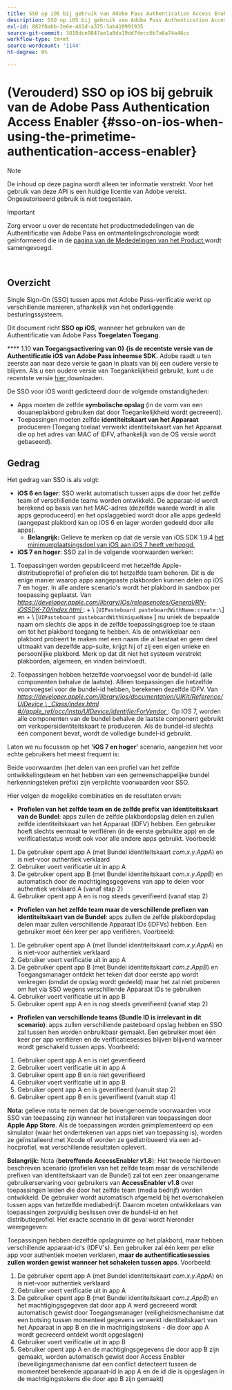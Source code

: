 ```yaml
---
title: SSO op iOS bij gebruik van Adobe Pass Authentication Access Enabler
description: SSO op iOS bij gebruik van Adobe Pass Authentication Access Enabler
exl-id: 882f0abb-2e6e-461d-a375-3ab410991935
source-git-commit: 3818dce9847ae1a0da19dd7decc6b7a6a74a46cc
workflow-type: tm+mt
source-wordcount: '1144'
ht-degree: 0%

---
```


# (Verouderd) SSO op iOS bij gebruik van de Adobe Pass Authentication Access Enabler {#sso-on-ios-when-using-the-primetime-authentication-access-enabler}

>[!NOTE]
>
>De inhoud op deze pagina wordt alleen ter informatie verstrekt. Voor het gebruik van deze API is een huidige licentie van Adobe vereist. Ongeautoriseerd gebruik is niet toegestaan.

>[!IMPORTANT]
>
> Zorg ervoor u over de recentste het productmededelingen van de Authentificatie van Adobe Pass en ontmantelingschronologie wordt geïnformeerd die in de [ pagina van de Mededelingen van het Product ](/help/authentication/product-announcements.md) wordt samengevoegd.

</br>

## Overzicht

Single Sign-On (SSO) tussen apps met Adobe Pass-verificatie werkt op verschillende manieren, afhankelijk van het onderliggende besturingssysteem.

Dit document richt **SSO op iOS**, wanneer het gebruiken van de Authentificatie van Adobe Pass **Toegelaten Toegang**.

**** 1.10 **van Toegangsactivering van 0} {is de recentste versie van de Authentificatie iOS van Adobe Pass inheemse SDK.** Adobe raadt u ten zeerste aan naar deze versie te gaan in plaats van bij een oudere versie te blijven. Als u een oudere versie van Toegankelijkheid gebruikt, kunt u de recentste versie [ hier ](https://tve.zendesk.com/hc/en-us/articles/204963209-iOS-Native-AccessEnabler-Library) downloaden.

De SSO voor iOS wordt gedicteerd door de volgende omstandigheden:

- Apps moeten de zelfde **symbolische opslag** (in de vorm van een douaneplakbord gebruiken dat door Toegankelijkheid wordt gecreeerd).
- Toepassingen moeten zelfde **identiteitskaart van het Apparaat** produceren (Toegang toelaat verwerkt identiteitskaart van het Apparaat die op het adres van MAC of IDFV, afhankelijk van de OS versie wordt gebaseerd).

## Gedrag

Het gedrag van SSO is als volgt:

- **iOS 6 en lager**: SSO werkt automatisch tussen apps die door het zelfde team of verschillende teams worden ontwikkeld. De apparaat-id wordt berekend op basis van het MAC-adres (dezelfde waarde wordt in alle apps geproduceerd) en het opslaggebied wordt door alle apps gedeeld (aangepast plakbord kan op iOS 6 en lager worden gedeeld door alle apps).
   - **Belangrijk:** Gelieve te merken op dat de versie van iOS SDK 1.9.4 [ het minimumplaatsingsdoel van iOS aan iOS 7 heeft verhoogd.](https://tve.zendesk.com/hc/en-us/articles/204963209-iOS-Native-AccessEnabler-Library)
- **iOS 7 en hoger**: SSO zal in de volgende voorwaarden werken:

1. Toepassingen worden gepubliceerd met hetzelfde Apple-distributieprofiel of profielen die tot hetzelfde team behoren. Dit is de enige manier waarop apps aangepaste plakborden kunnen delen op iOS 7 en hoger. In alle andere scenario&#39;s wordt het plakbord in sandbox per toepassing geplaatst. Van [*https://developer.apple.com/library/IOs/releasenotes/General/RN-iOSSDK-7.0/index.html* ](https://developer.apple.com/library/ios/releasenotes/General/RN-iOSSDK-7.0/index.html): \+ \ [`UIPasteboard pasteboardWithName:create:\`] en + \ [`UIPasteboard pasteboardWithUniqueName` \] nu uniek de bepaalde naam om slechts die apps in de zelfde toepassingsgroep toe te staan om tot het plakbord toegang te hebben. Als de ontwikkelaar een plakbord probeert te maken met een naam die al bestaat en geen deel uitmaakt van dezelfde app-suite, krijgt hij of zij een eigen unieke en persoonlijke plakbord. Merk op dat dit niet het systeem verstrekt plakborden, algemeen, en vinden beïnvloedt.

1. Toepassingen hebben hetzelfde voorvoegsel voor de bundel-id (alle componenten behalve de laatste). Alleen toepassingen die hetzelfde voorvoegsel voor de bundel-id hebben, berekenen dezelfde IDFV. Van [*https://developer.apple.com/library/ios/documentation/UIKit/Reference/UIDevice \ _Class/index.html \#//apple\_ref/occ/instp/UIDevice/identifierForVendor* ](https://developer.apple.com/library/ios/documentation/UIKit/Reference/UIDevice_Class/index.html#//apple_ref/occ/instp/UIDevice/identifierForVendor): Op IOS 7, worden alle componenten van de bundel behalve de laatste component gebruikt om verkopersidentiteitskaart te produceren. Als de bundel-id slechts één component bevat, wordt de volledige bundel-id gebruikt.

Laten we nu focussen op het **&#39;iOS 7 en hoger&#39;** scenario, aangezien het voor echte gebruikers het meest frequent is:

Beide voorwaarden (het delen van een profiel van het zelfde ontwikkelingsteam en het hebben van een gemeenschappelijke bundel herkenningsteken prefix) zijn verplichte voorwaarden voor SSO.

Hier volgen de mogelijke combinaties en de resultaten ervan:

- **Profielen van het zelfde team en de zelfde prefix van identiteitskaart van de Bundel**: apps zullen de zelfde plakbordopslag delen en zullen zelfde identiteitskaart van het Apparaat (IDFV) hebben. Een gebruiker hoeft slechts eenmaal te verifiëren (in de eerste gebruikte app) en de verificatiestatus wordt ook voor alle andere apps gebruikt. Voorbeeld:

1. De gebruiker opent app A (met Bundel identiteitskaart *com.x.y.AppA*) en is niet-voor authentiek verklaard
1. Gebruiker voert verificatie uit in app A
1. De gebruiker opent app B (met Bundel identiteitskaart *com.x.y.AppB*) en automatisch door de machtigingsgegevens van app te delen voor authentiek verklaard
A (vanaf stap 2)
1. Gebruiker opent app A en is nog steeds geverifieerd (vanaf stap 2)



- **Profielen van het zelfde team maar de verschillende prefixen van identiteitskaart van de Bundel**: apps zullen de zelfde plakbordopslag delen maar zullen verschillende Apparaat IDs (IDFVs) hebben. Een gebruiker moet één keer per app verifiëren. Voorbeeld:

1. De gebruiker opent app A (met Bundel identiteitskaart *com.x.y.AppA*) en is niet-voor authentiek verklaard
1. Gebruiker voert verificatie uit in app A
1. De gebruiker opent app B (met Bundel identiteitskaart *com.z.AppB*) en Toegangsmanager ontdekt het teken dat door eerste app wordt verkregen (omdat de opslag wordt gedeeld) maar het zal niet proberen om het via SSO wegens verschillende Apparaat IDs te gebruiken
1. Gebruiker voert verificatie uit in app B
1. Gebruiker opent app A en is nog steeds geverifieerd (vanaf stap 2)



- **Profielen van verschillende teams (Bundle ID is irrelevant in dit scenario)**: apps zullen verschillende pasteboard opslag hebben en SSO zal tussen hen worden onbruikbaar gemaakt. Een gebruiker moet één keer per app verifiëren en de verificatiesessies blijven blijvend wanneer wordt geschakeld tussen apps. Voorbeeld:


1. Gebruiker opent app A en is niet geverifieerd
1. Gebruiker voert verificatie uit in app A
1. Gebruiker opent app B en is niet geverifieerd
1. Gebruiker voert verificatie uit in app B
1. Gebruiker opent app A en is geverifieerd (vanuit stap 2)
1. Gebruiker opent app B en is geverifieerd (vanuit stap 4)

**Nota:** gelieve nota te nemen dat de bovengenoemde voorwaarden voor SSO van toepassing zijn wanneer het installeren van toepassingen door **Apple App Store**. Als de toepassingen worden geïmplementeerd op een simulator (waar het ondertekenen van apps niet van toepassing is), worden ze geïnstalleerd met Xcode of worden ze gedistribueerd via een ad-hocprofiel, wat verschillende resultaten oplevert.

**Belangrijk:** Nota (**betreffende AccessEnabler v1.8**): Het tweede hierboven beschreven scenario (profielen van het zelfde team maar de verschillende prefixen van identiteitskaart van de Bundel) zal tot een zeer onaangename gebruikerservaring voor gebruikers van **AccessEnabler v1.8** over toepassingen leiden die door het zelfde team (media bedrijf) worden ontwikkeld. De gebruiker wordt automatisch afgemeld bij het overschakelen tussen apps van hetzelfde mediabedrijf. Daarom moeten ontwikkelaars van toepassingen zorgvuldig beslissen over de bundel-id en het distributieprofiel. Het exacte scenario in dit geval wordt hieronder weergegeven:

Toepassingen hebben dezelfde opslagruimte op het plakbord, maar hebben verschillende apparaat-id&#39;s (IDFV&#39;s). Een gebruiker zal één keer per elke app voor authentiek moeten verklaren, **maar de authentificatiesessies zullen worden gewist wanneer het schakelen tussen apps**. Voorbeeld:

1. De gebruiker opent app A (met Bundel identiteitskaart *com.x.y.AppA*) en is niet-voor authentiek verklaard
1. Gebruiker voert verificatie uit in app A
1. De gebruiker opent app B (met Bundel identiteitskaart *com.z.AppB*) en het machtigingsgegeven dat door app A werd gecreeerd wordt automatisch gewist door Toegangsmanager (veiligheidsmechanisme dat een botsing tussen momenteel gegevens verwerkt identiteitskaart van het Apparaat in app B en die in machtigingstokens - die door app A wordt gecreeerd ontdekt wordt opgeslagen)
1. Gebruiker voert verificatie uit in app B
1. Gebruiker opent app A en de machtigingsgegevens die door app B zijn gemaakt, worden automatisch gewist door Access Enabler (beveiligingsmechanisme dat een conflict detecteert tussen de momenteel berekende apparaat-id in app A en de id die is opgeslagen in de machtigingstokens die door app B zijn gemaakt)
